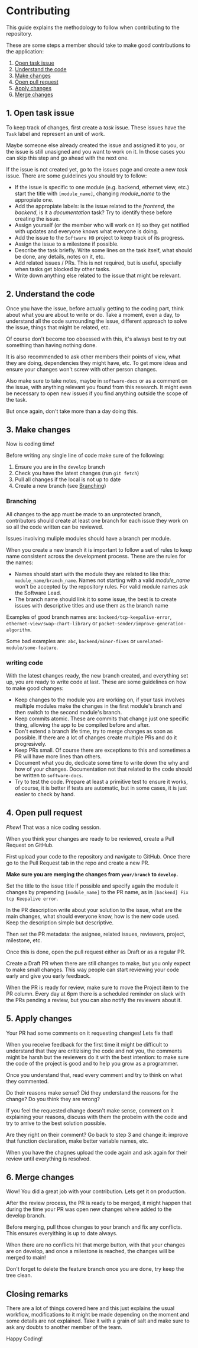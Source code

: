 # Contributing

This guide explains the methodology to follow when contributing to the repository.

These are some steps a member should take to make good contributions to the application:

1. [Open task issue](#1-open-task-issue)
2. [Understand the code](#2-understand-the-code)
3. [Make changes](#3-make-changes)
4. [Open pull request](#4-open-pull-request)
5. [Apply changes](#5-apply-changes)
6. [Merge changes](#6-merge-changes)

## 1. Open task issue

To keep track of changes, first create a *task* issue. These issues have the `Task` label and represent an unit of work.

Maybe someone else already created the issue and assigned it to you, or the issue is still unasigned and you want to work on it. In those cases you can skip this step and go ahead with the next one.

If the issue is not created yet, go to the issues page and create a new *task* issue. There are some guidelines you should try to follow:

* If the issue is specific to one module (e.g. backend, ethernet view, etc.) start the title with `[module_name]`, changing *module_name* to the appropiate one.
* Add the appropiate labels: is the issue related to the *frontend*, the *backend*, is it a *documentation* task? Try to identify these before creating the issue.
* Assign yourself (or the member who will work on it) so they get notified with updates and everyone knows what everyone is doing.
* Add the issue to the `Software H9` project to keep track of its progress.
* Assign the issue to a milestone if possible.
* Describe the task briefly. Write some lines on the task itself, what should be done, any details, notes on it, etc.
* Add related issues / PRs. This is not required, but is useful, specially when tasks get blocked by other tasks.
* Write down anything else related to the issue that might be relevant.

## 2. Understand the code

Once you have the issue, before actually getting to the coding part, think about what you are about to write or do. Take a moment, even a day, to understand all the code surrounding the issue, different approach to solve the issue, things that might be related, etc.

Of course don't become too obsessed with this, it's always best to try out something than having nothing done.

It is also recommended to ask other members their points of view, what they are doing, dependencies they might have, etc. To get more ideas and ensure your changes won't screw with other person changes.

Also make sure to take notes, maybe in `software-docs` or as a comment on the issue, with anything relevant you found from this research. It might even be necessary to open new issues if you find anything outside the scope of the task.

But once again, don't take more than a day doing this.

## 3. Make changes

Now is coding time!

Before writing any single line of code make sure of the following:

1. Ensure you are in the `develop` branch
2. Check you have the latest changes (run `git fetch`)
3. Pull all changes if the local is not up to date
4. Create a new branch (see [Branching](#branching))

### Branching

All changes to the app must be made to an unprotected branch, contributors should create at least one branch for each issue they work on so all the code written can be reviewed.

Issues involving muliple modules should have a branch per module.

When you create a new branch it is important to follow a set of rules to keep name consistent across the development process. These are the rules for the names:

* Names should start with the module they are related to like this: `module_name/branch_name`. Names not starting with a valid *module_name* won't be accepted by the repository rules. For valid module names ask the Software Lead.
* The branch name should link it to some issue, the best is to create issues with descriptive titles and use them as the branch name

Examples of good branch names are: `backend/tcp-keepalive-error`, `ethernet-view/swap-chart-library` or `packet-sender/improve-generation-algorithm`.

Some bad examples are: `abc`, `backend/minor-fixes` or `unrelated-module/some-feature`.

### writing code

With the latest changes ready, the new branch created, and everything set up, you are ready to write code at last. These are some guidelines on how to make good changes:

* Keep changes to the module you are working on, if your task involves multiple modules make the changes in the first module's branch and then switch to the second module's branch.
* Keep commits atomic. These are commits that change just one specific thing, allowing the app to be compiled before and after.
* Don't extend a branch life time, try to merge changes as soon as possible. If there are a lot of changes create multiple PRs and do it progresively.
* Keep PRs small. Of course there are exceptions to this and sometimes a PR will have more lines than others.
* Document what you do, dedicate some time to write down the why and how of your changes. Documentation not that related to the code should be written to `software-docs`.
* Try to test the code. Prepare at least a primitive test to ensure it works, of course, it is better if tests are automatic, but in some cases, it is just easier to check by hand.

## 4. Open pull request

*Phew*! That was a nice coding session.

When you think your changes are ready to be reviewed, create a Pull Request on GitHub.

First upload your code to the repository and navigate to GitHub. Once there go to the Pull Request tab in the repo and create a new PR.

**Make sure you are merging the changes from `your/branch` to `develop`.**

Set the title to the issue title if possible and specify again the module it changes by prepending `[module_name]` to the PR name, as in `[backend] Fix tcp Keepalive error`.

In the PR description write about your solution to the issue, what are the main changes, what should everyone know, how is the new code used. Keep the description simple but descriptive.

Then set the PR metadata: the asignee, related issues, reviewers, project, milestone, etc.

Once this is done, open the pull request either as Draft or as a regular PR.

Create a Draft PR when there are still changes to make, but you only expect to make small changes. This way people can start reviewing your code early and give you early feedback.

When the PR is ready for review, make sure to move the Project item to the PR column. Every day at 6pm there is a scheduled reminder on slack with the PRs pending a review, but you can also notify the reviewers about it.

## 5. Apply changes

Your PR had some comments on it requesting changes! Lets fix that!

When you receive feedback for the first time it might be difficult to understand that they are critizising the code and not you, the comments might be harsh but the reviewers do it with the best intention: to make sure the code of the project is good and to help you grow as a programmer.

Once you understand that, read every comment and try to think on what they commented.

Do their reasons make sense? Did they understand the reasons for the change? Do you think they are wrong?

If you feel the requested change doesn't make sense, comment on it explaining your reasons, discuss with them the probelm with the code and try to arrive to the best solution possible.

Are they right on their comment? Go back to step 3 and change it: improve that function declaration, make better variable names, etc.

When you have the chagnes upload the code again and ask again for their review until everything is resolved.

## 6. Merge changes

Wow! You did a great job with your contribution. Lets get it on production.

After the review process, the PR is ready to be merged, it might happen that during the time your PR was open new changes where added to the develop branch.

Before merging, pull those changes to your branch and fix any conflicts. This ensures everyithing is up to date always.

When there are no conflicts hit that merge button, with that your changes are on develop, and once a milestone is reached, the changes will be merged to main!

Don't forget to delete the feature branch once you are done, try keep the tree clean.

## Closing remarks

There are a lot of things covered here and this just explains the usual workflow, modifications to it might be made depending on the moment and some details are not explained. Take it with a grain of salt and make sure to ask any doubts to another member of the team.

Happy Coding!
